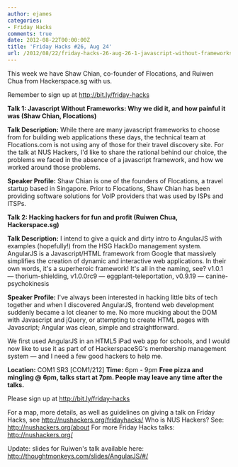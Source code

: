 ```yaml
---
author: ejames
categories:
- Friday Hacks
comments: true
date: 2012-08-22T00:00:00Z
title: 'Friday Hacks #26, Aug 24'
url: /2012/08/22/friday-hacks-26-aug-26-1-javascript-without-frameworks-why-we-did-it-and-how-painful-it-was-2-hacking-hackers-for-fun-and-profit/
---
```


This week we have Shaw Chian, co-founder of Flocations, and Ruiwen Chua from Hackerspace.sg with us.

Remember to sign up at <a href="http://bit.ly/friday-hacks">http://bit.ly/friday-hacks</a>

<strong>Talk 1: Javascript Without Frameworks: Why we did it, and how painful it was (Shaw Chian, Flocations)</strong>

<strong>Talk Description:</strong>
While there are many javascript frameworks to choose from for building web applications these days, the technical team at Flocations.com is not using any of those for their travel discovery site. For the talk at NUS Hackers, I'd like to share the rational behind our choice, the problems we faced in the absence of a javascript framework, and how we worked around those problems.

<strong>Speaker Profile:</strong>
Shaw Chian is one of the founders of Flocations, a travel startup based in Singapore. Prior to Flocations, Shaw Chian has been providing software solutions for VoIP providers that was used by ISPs and ITSPs.

<strong>Talk 2: Hacking hackers for fun and profit (Ruiwen Chua, Hackerspace.sg)</strong>

<strong>Talk Description:</strong>
I intend to give a quick and dirty intro to AngularJS with examples (hopefully!) from the HSG HackDo management system. AngularJS is a Javascript/HTML framework from Google that massively simplifies the creation of dynamic and interactive web applications. In their own words, it's a superheroic framework! It's all in the naming, see? v1.0.1 — thorium-shielding, v1.0.0rc9 — eggplant-teleportation, v0.9.19 — canine-psychokinesis

<strong>Speaker Profile:</strong>
I've always been interested in hacking little bits of tech together and when I discovered AngularJS, frontend web development suddenly became a lot cleaner to me. No more mucking about the DOM with Javascript and jQuery, or attempting to create HTML pages with Javascript; Angular was clean, simple and straightforward.

We first used AngularJS in an HTML5 iPad web app for schools, and I would now like to use it as part of of HackerspaceSG's membership management system — and I need a few good hackers to help me.

<strong>Location:</strong> COM1 SR3 [COM1/212]
<strong>Time:</strong> 6pm - 9pm
<strong>Free pizza and mingling @ 6pm, talks start at 7pm. People may leave any time after the talks.</strong>

Please sign up at <a href="http://bit.ly/friday-hacks">http://bit.ly/friday-hacks</a>

For a map, more details, as well as guidelines on giving a talk on Friday Hacks, see <a href="/fridayhacks/">http://nushackers.org/fridayhacks/</a>
Who is NUS Hackers? See: <a href="/about">http://nushackers.org/about</a>
For more Friday Hacks talks: <a href="/">http://nushackers.org/</a>

Update: slides for Ruiwen's talk available here: <a href="http://thoughtmonkeys.com/slides/AngularJS/#/">http://thoughtmonkeys.com/slides/AngularJS/#/</a>
